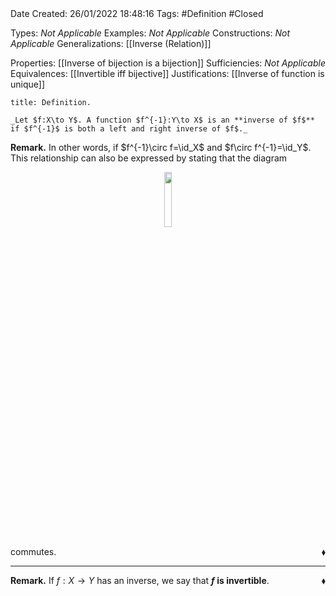 <br />
<br />

Date Created: 26/01/2022 18:48:16
Tags: #Definition #Closed 

Types: _Not Applicable_
Examples: _Not Applicable_ 
Constructions: _Not Applicable_
Generalizations: [[Inverse (Relation)]]

Properties: [[Inverse of bijection is a bijection]]
Sufficiencies: _Not Applicable_
Equivalences: [[Invertible iff bijective]]
Justifications: [[Inverse of function is unique]]

``` ad-Definition
title: Definition.

_Let $f:X\to Y$. A function $f^{-1}:Y\to X$ is an **inverse of $f$** if $f^{-1}$ is both a left and right inverse of $f$._

```

**Remark.** In other words, if $f^{-1}\circ f=\id_X$ and $f\circ f^{-1}=\id_Y$. This relationship can also be expressed by stating that the diagram

<center><img src="https://raw.githubusercontent.com/zhaoshenzhai/MathWiki/master/Images/09-02-2022_222557/image.svg", width=15%></center>

commutes.<span style="float:right;">$\blacklozenge$</span>

---

**Remark.** If $f:X\to Y$ has an inverse, we say that **$f$ is invertible**.<span style="float:right;">$\blacklozenge$</span>
